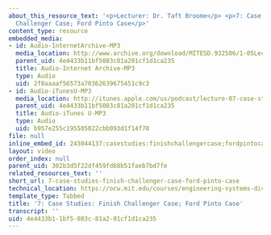 ```yaml
---
about_this_resource_text: '<p>Lecturer: Dr. Taft Broome</p> <p>7: Case Studies: Finish
  Challenger Case; Ford Pinto Case</p>'
content_type: resource
embedded_media:
- id: Audio-InternetArchive-MP3
  media_location: http://www.archive.org/download/MITESD.932S06/1-05Lecture07_CaseStudies_FinishChallengerCaseFordPintoCase.mp3
  parent_uid: 4e4433b11bf5083c81a201cf1d1ca235
  title: Audio-Internet Archive-MP3
  type: Audio
  uid: 2f0aaaaf56573a70362639675451c9c3
- id: Audio-iTunesU-MP3
  media_location: http://itunes.apple.com/us/podcast/lecture-07-case-studies-finish/id341597867?i=63739040
  parent_uid: 4e4433b11bf5083c81a201cf1d1ca235
  title: Audio-iTunes U-MP3
  type: Audio
  uid: b957e255c195505022cbb093d1f14f78
file: null
inline_embed_id: 243044137:casestudies:finishchallengercase;fordpintocase90956398
layout: video
order_index: null
parent_uid: 302b3d5f22df459fd68b51faeb7bd7fe
related_resources_text: ''
short_url: 7-case-studies-finish-challenger-case-ford-pinto-case
technical_location: https://ocw.mit.edu/courses/engineering-systems-division/esd-932-engineering-ethics-spring-2006/audio-lectures/7-case-studies-finish-challenger-case-ford-pinto-case
template_type: Tabbed
title: '7: Case Studies: Finish Challenger Case; Ford Pinto Case'
transcript: ''
uid: 4e4433b1-1bf5-083c-81a2-01cf1d1ca235
---
```

